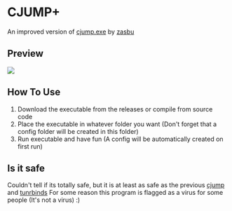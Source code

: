 # CJUMP+
An improved version of [cjump.exe](https://github.com/zasbu/crouchjump) by [zasbu](https://github.com/zasbu)

## Preview
![](https://cdn.discordapp.com/attachments/1028641917627539566/1130284915431329872/cjumpplsu.PNG)

## How To Use

1. Download the executable from the releases or compile from source code
2. Place the executable in whatever folder you want (Don't forget that a config folder will be created in this folder)
3. Run executable and have fun (A config will be automatically created on first run)

## Is it safe
Couldn't tell if its totally safe, but it is at least as safe as the previous [cjump](https://github.com/zasbu/crouchjump) and [tunrbinds](https://github.com/t5mat/turnbinds/)
For some reason this program is flagged as a virus for some people (It's not a virus) :)
